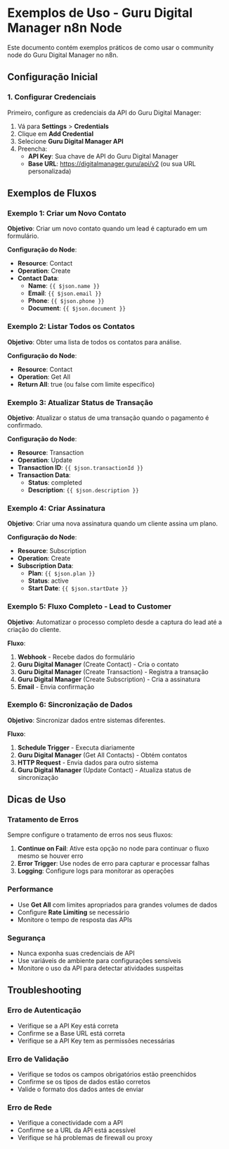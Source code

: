 # Exemplos de Uso - Guru Digital Manager n8n Node

Este documento contém exemplos práticos de como usar o community node do Guru Digital Manager no n8n.

## Configuração Inicial

### 1. Configurar Credenciais

Primeiro, configure as credenciais da API do Guru Digital Manager:

1. Vá para **Settings** > **Credentials**
2. Clique em **Add Credential**
3. Selecione **Guru Digital Manager API**
4. Preencha:
   - **API Key**: Sua chave de API do Guru Digital Manager
   - **Base URL**: https://digitalmanager.guru/api/v2 (ou sua URL personalizada)

## Exemplos de Fluxos

### Exemplo 1: Criar um Novo Contato

**Objetivo**: Criar um novo contato quando um lead é capturado em um formulário.

**Configuração do Node**:
- **Resource**: Contact
- **Operation**: Create
- **Contact Data**:
  - **Name**: `{{ $json.name }}`
  - **Email**: `{{ $json.email }}`
  - **Phone**: `{{ $json.phone }}`
  - **Document**: `{{ $json.document }}`

### Exemplo 2: Listar Todos os Contatos

**Objetivo**: Obter uma lista de todos os contatos para análise.

**Configuração do Node**:
- **Resource**: Contact
- **Operation**: Get All
- **Return All**: true (ou false com limite específico)

### Exemplo 3: Atualizar Status de Transação

**Objetivo**: Atualizar o status de uma transação quando o pagamento é confirmado.

**Configuração do Node**:
- **Resource**: Transaction
- **Operation**: Update
- **Transaction ID**: `{{ $json.transactionId }}`
- **Transaction Data**:
  - **Status**: completed
  - **Description**: `{{ $json.description }}`

### Exemplo 4: Criar Assinatura

**Objetivo**: Criar uma nova assinatura quando um cliente assina um plano.

**Configuração do Node**:
- **Resource**: Subscription
- **Operation**: Create
- **Subscription Data**:
  - **Plan**: `{{ $json.plan }}`
  - **Status**: active
  - **Start Date**: `{{ $json.startDate }}`

### Exemplo 5: Fluxo Completo - Lead to Customer

**Objetivo**: Automatizar o processo completo desde a captura do lead até a criação do cliente.

**Fluxo**:
1. **Webhook** - Recebe dados do formulário
2. **Guru Digital Manager** (Create Contact) - Cria o contato
3. **Guru Digital Manager** (Create Transaction) - Registra a transação
4. **Guru Digital Manager** (Create Subscription) - Cria a assinatura
5. **Email** - Envia confirmação

### Exemplo 6: Sincronização de Dados

**Objetivo**: Sincronizar dados entre sistemas diferentes.

**Fluxo**:
1. **Schedule Trigger** - Executa diariamente
2. **Guru Digital Manager** (Get All Contacts) - Obtém contatos
3. **HTTP Request** - Envia dados para outro sistema
4. **Guru Digital Manager** (Update Contact) - Atualiza status de sincronização

## Dicas de Uso

### Tratamento de Erros

Sempre configure o tratamento de erros nos seus fluxos:

1. **Continue on Fail**: Ative esta opção no node para continuar o fluxo mesmo se houver erro
2. **Error Trigger**: Use nodes de erro para capturar e processar falhas
3. **Logging**: Configure logs para monitorar as operações

### Performance

- Use **Get All** com limites apropriados para grandes volumes de dados
- Configure **Rate Limiting** se necessário
- Monitore o tempo de resposta das APIs

### Segurança

- Nunca exponha suas credenciais de API
- Use variáveis de ambiente para configurações sensíveis
- Monitore o uso da API para detectar atividades suspeitas

## Troubleshooting

### Erro de Autenticação
- Verifique se a API Key está correta
- Confirme se a Base URL está correta
- Verifique se a API Key tem as permissões necessárias

### Erro de Validação
- Verifique se todos os campos obrigatórios estão preenchidos
- Confirme se os tipos de dados estão corretos
- Valide o formato dos dados antes de enviar

### Erro de Rede
- Verifique a conectividade com a API
- Confirme se a URL da API está acessível
- Verifique se há problemas de firewall ou proxy
